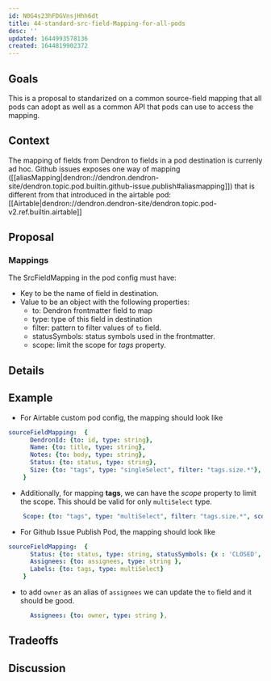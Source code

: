 ```yaml
---
id: N0G4s23hFDGVnsjHhh6dt
title: 44-standard-src-field-Mapping-for-all-pods
desc: ''
updated: 1644993578136
created: 1644819902372
---
```



## Goals

This is a proposal to standarized on a common source-field mapping that all pods can adopt as well as a common API that pods can use to access the mapping. 


## Context

The mapping of fields from Dendron to fields in a pod destination is currenly ad hoc. Github issues exposes one way of mapping ([[aliasMapping|dendron://dendron.dendron-site/dendron.topic.pod.builtin.github-issue.publish#aliasmapping]]) that is different from that introduced in the airtable pod: [[Airtable|dendron://dendron.dendron-site/dendron.topic.pod-v2.ref.builtin.airtable]]

## Proposal

### Mappings

The SrcFieldMapping in the pod config must have:
- Key to be the name of field in destination.
- Value to be an object with the following properties:
    - to: Dendron frontmatter field to map
    - type: type of this field in destination
    - filter: pattern to filter values of `to` field.
    - statusSymbols: status symbols used in the frontmatter.
    - scope: limit the scope for *tags* property.

## Details

## Example

- For Airtable custom pod config, the mapping should look like
```yml
sourceFieldMapping:  {
      DendronId: {to: id, type: string}, 
      Name: {to: title, type: string},
      Notes: {to: body, type: string}, 
      Status: {to: status, type: string},
      Size: {to: "tags", type: "singleSelect", filter: "tags.size.*"},
    }
```
- Additionally, for mapping **tags**, we can have the *scope* property to limit the scope.
  This should be valid for only `multiSelect` type.
  
```yml
    Scope: {to: "tags", type: "multiSelect", filter: "tags.size.*", scope: fm},
```

- For Github Issue Publish Pod, the mapping should look like

```yml
sourceFieldMapping:  {
      Status: {to: status, type: string, statusSymbols: {x : 'CLOSED', w: 'OPEN'}},
      Assignees: {to: assignees, type: string },
      Labels: {to: tags, type: multiSelect}
    }
```

- to add `owner` as an alias of `assignees` we can update the `to` field and it should be good.
```yml
      Assignees: {to: owner, type: string },

```

## Tradeoffs

## Discussion
<!-- Click the link and create new discussion -->
